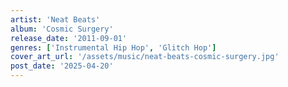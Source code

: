 ```yaml
---
artist: 'Neat Beats'
album: 'Cosmic Surgery'
release_date: '2011-09-01'
genres: ['Instrumental Hip Hop', 'Glitch Hop']
cover_art_url: '/assets/music/neat-beats-cosmic-surgery.jpg'
post_date: '2025-04-20'
---
```

